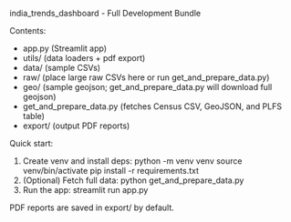 india_trends_dashboard - Full Development Bundle

Contents:
- app.py (Streamlit app)
- utils/ (data loaders + pdf export)
- data/ (sample CSVs)
- raw/ (place large raw CSVs here or run get_and_prepare_data.py)
- geo/ (sample geojson; get_and_prepare_data.py will download full geojson)
- get_and_prepare_data.py (fetches Census CSV, GeoJSON, and PLFS table)
- export/ (output PDF reports)

Quick start:
1. Create venv and install deps:
   python -m venv venv
   source venv/bin/activate
   pip install -r requirements.txt
2. (Optional) Fetch full data:
   python get_and_prepare_data.py
3. Run the app:
   streamlit run app.py
   
PDF reports are saved in export/ by default.
